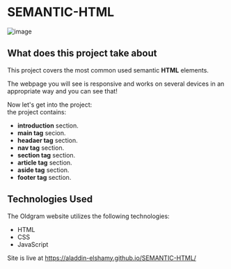 # SEMANTIC-HTML
![image](https://github.com/Aladdin-Elshamy/SEMANTIC-HTML/assets/122921299/3c6f0c6b-d956-4582-9e6f-b9b558ca450c)
 ## What does this project take about

This project covers the most common used semantic **HTML** elements.<br>

The webpage you will see is responsive and works on several devices in an appropriate way and you can see that!<br>

Now let's get into the project:<br>
the project contains:<br>
- **introduction** section.<br>
- **main tag** secion.<br>
- **headaer tag** section.<br>
- **nav tag** section.<br>
- **section tag** section.<br>
- **article tag** section.<br>
- **aside tag** section.<br>
- **footer tag** section.<be>

## Technologies Used
The Oldgram website utilizes the following technologies:
- HTML
- CSS
- JavaScript



 Site is live at https://aladdin-elshamy.github.io/SEMANTIC-HTML/
